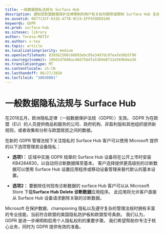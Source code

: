 ```yaml
---
title: 一般数据隐私法规与 Surface Hub
description: 通知受欧盟数据保护法律限制的用户有关如何删除或限制 Surface Hub 生成的诊断数据的选项。
ms.assetid: 087713CF-631D-477B-9CC6-EFF939DE0186
keywords: GDPR
ms.prod: surface-hub
ms.sitesec: library
author: Teresa-MOTIV
ms.author: v-tea
ms.topic: article
ms.localizationpriority: medium
ms.openlocfilehash: 838562508c86093ebc95e3497dc07eafe56b5f96
ms.sourcegitcommit: 109d1d7608ac4667564fa5369e8722e569b8ea36
ms.translationtype: MT
ms.contentlocale: zh-CN
ms.lasthandoff: 06/27/2020
ms.locfileid: "10830881"
---
```

# 一般数据隐私法规与 Surface Hub

在2018五月，欧洲隐私定律（一般数据保护法规（GDPR））生效。 GDPR 为在欧盟（EU）的人员提供商品和服务的公司、政府机构、非盈利版和其他组织提供新规则，或者收集和分析与欧盟居民之间的数据。

在新的 GDPR 管理法规下关注隐私的 Surface Hub 客户可以使用 Microsoft 提供的以下选项管理其设备隐私：

* **选项1：** 区域中实施 GDPR 规章的 Surface Hub 设备将在公开上市时安装 KB4284830，以自动将诊断数据降至基本。 客户选择提供更高级别的诊断数据可以使用 Surface Hub 设置应用程序或移动设备管理来替代默认的基本设置。

* **选项2：** 要删除任何现有诊断数据的 surface Hub 客户可以从 Microsoft Store 下载**Surface Hub Delete 诊断数据**应用程序。 此应用将允许客户直接从 Surface Hub 设备请求删除关联的诊断数据。

Microsoft 在保护数据、championing 隐私以及遵守复杂的管理法规时拥有丰富的专业技能，当前符合欧盟的美国隐私防护板和欧盟型号条款。 我们认为，GDPR 是进一步阐明和启用个人隐私权利的重要步骤。 我们希望帮助你专注于核心业务，同时为 GDPR 提供有效的准备。

